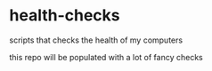 # health-checks

scripts that checks the health of my computers

this repo will be populated with a lot of fancy checks